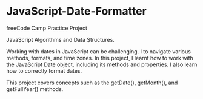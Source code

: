 # JavaScript-Date-Formatter

freeCode Camp Practice Project

JavaScript Algorithms and Data Structures.



Working with dates in JavaScript can be challenging. I to navigate various methods, formats, and time zones. In this project, I learnt how to work with the JavaScript Date object, including its methods and properties. I also learn how to correctly format dates.

This project covers concepts such as the getDate(), getMonth(), and getFullYear() methods.
